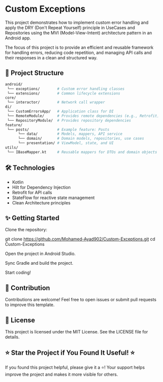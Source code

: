 # Custom Exceptions

This project demonstrates how to implement custom error handling and apply the DRY (Don't Repeat Yourself) principle in UseCases and Repositories using the MVI (Model-View-Intent) architecture pattern in an Android app.

The focus of this project is to provide an efficient and reusable framework for handling errors, reducing code repetition, and managing API calls and their responses in a clean and structured way.

## 📂 Project Structure

```bash
android/
 └── exceptions/        # Custom error handling classes
 └── extensions/        # Common lifecycle extensions
core/
 └── interactor/        # Network call wrapper
di/
 └── CustomErrorsApp/   # Application class for DI
 └── RemoteModule/      # Provides remote dependencies (e.g., Retrofit)
 └── RepositoryModule/  # Provides repository dependencies
feature/
 └── posts/             # Example feature: Posts
      └── data/         # Models, mappers, API service
      └── domain/       # Domain models, repositories, use cases
      └── presentation/ # ViewModel, state, and UI
utils/
 └── IBaseMapper.kt     # Reusable mappers for DTOs and domain objects
```

## 🛠️ Technologies

- Kotlin
- Hilt for Dependency Injection
- Retrofit for API calls
- StateFlow for reactive state management
- Clean Architecture principles

## ✨ Getting Started

Clone the repository:

git clone https://github.com/Mohamed-Ayad902/Custom-Exceptions.git
cd Custom-Exceptions

Open the project in Android Studio.

Sync Gradle and build the project.

Start coding!

## 📄 Contribution

Contributions are welcome! Feel free to open issues or submit pull requests to improve this template.

## 📜 License

This project is licensed under the MIT License. See the LICENSE file for details.

## ⭐ Star the Project if You Found It Useful! ⭐
If you found this project helpful, please give it a ⭐! Your support helps improve the project and makes it more visible for others.
